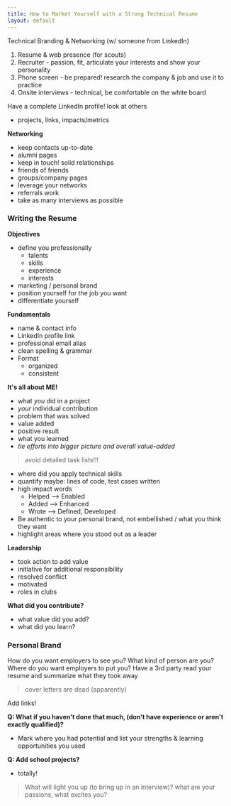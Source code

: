```yaml
---
title: How to Market Yourself with a Strong Technical Resume
layout: default
---
```


Technical Branding & Networking (w/ someone from LinkedIn)

1. Resume & web presence (for scouts)
2. Recruiter - passion, fit, articulate your interests and show your personality
3. Phone screen - be prepared! research the company & job and use it to practice
4. Onsite interviews - technical, be comfortable on the white board

Have a complete LinkedIn profile! look at others

- projects, links, impacts/metrics

**Networking**

- keep contacts up-to-date
- alumni pages
- keep in touch! solid relationships
- friends of friends
- groups/company pages
- leverage your networks
- referrals work
- take as many interviews as possible

### Writing the Resume

**Objectives**

- define you professionally
	- talents
	- skills
	- experience
	- interests
- marketing / personal brand
- position yourself for the job you want
- differentiate yourself

**Fundamentals**

- name & contact info
- LinkedIn profile link
- professional email alias
- clean spelling & grammar
- Format
	- organized
	- consistent

**It's all about ME!**

- what *you* did in a project
- *your* individual contribution
- problem that was solved
- value added
- positive result
- what you learned
- *tie efforts into bigger picture and overall value-added*

> avoid detailed task lists!!!

- where did you apply technical skills
- quantify maybe: lines of code, test cases written
- high impact words
	- Helped --> Enabled
	- Added --> Enhanced
	- Wrote --> Defined, Developed
- Be authentic to your personal brand, not embellished / what you think they want
- highlight areas where you stood out as a leader

**Leadership**

- took action to add value
- initiative for additional responsibility
- resolved conflict
- motivated
- roles in clubs

**What did you contribute?**

- what value did you add?
- what did you learn?

### Personal Brand

How do you want employers to see you? What kind of person are you? Where do you want employers to put you?
Have a 3rd party read your resume and summarize what they took away

> cover letters are dead (apparently)

Add links!

**Q: What if you haven't done that much, (don't have experience or aren't exactly qualified)?**
- Mark where you had potential and list your strengths & learning opportunities you used

**Q: Add school projects?**
- totally!

> What will light you up (to bring up in an interview)? what are your passions, what excites you?

